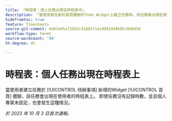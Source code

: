 ```yaml
---
title: 「時程表：個人任務出現在時程表中」
description: 「當使用者在新的首頁體驗的Todo Widget上建立任務時，該任務會出現在使用者的時程表上。 即使任務沒有記錄時數，並且個人專案未固定，也會發生這種情況。」
hidefromtoc: true
feature: Timesheets
source-git-commit: 6d93e05a72b92c41865f14c0991938685c8d8d58
workflow-type: tm+mt
source-wordcount: '94'
ht-degree: 4%

---
```



# 時程表：個人任務出現在時程表上

當使用者建立任務於 [!UICONTROL 待辦事項] 新增的Widget [!UICONTROL 首頁] 體驗，該任務會出現在使用者的時程表上。 即使任務沒有記錄時數，並且個人專案未固定，也會發生這種情況。

_於 2023 年 10 月 3 日首次通報。_

